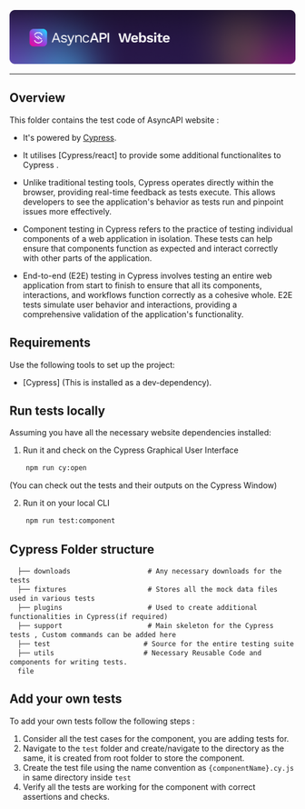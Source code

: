 [![AsyncAPI Banner and Logo](./public/img/logos/github-repobanner-website.png)](https://www.asyncapi.com)

--- 
## Overview 

This folder contains the test code of AsyncAPI website : 

- It's powered by [Cypress](https://docs.cypress.io/guides/overview/why-cypress).

- It utilises [Cypress/react] to provide some additional functionalites to Cypress . 

- Unlike traditional testing tools, Cypress operates directly within the browser, providing real-time feedback as tests execute. This allows developers to see the application's behavior as tests run and pinpoint issues more effectively.

- Component testing in Cypress refers to the practice of testing individual components of a web application in isolation. 
These tests can help ensure that components function as expected and interact correctly with other parts of the application.

- End-to-end (E2E) testing in Cypress involves testing an entire web application from start to finish to ensure that all its components, interactions, and workflows function correctly as a cohesive whole. E2E tests simulate user behavior and interactions, providing a comprehensive validation of the application's functionality.

## Requirements 
Use the following tools to set up the project:
- [Cypress] (This is installed as a dev-dependency).

## Run tests locally 

Assuming you have all the necessary website dependencies installed: 

1. Run it and check on the Cypress Graphical User Interface 
```bash
    npm run cy:open
```
(You can check out the tests and their outputs on the Cypress Window)

2. Run it on your local CLI  
```bash
    npm run test:component
```

## Cypress Folder structure
```text
  ├── downloads                   # Any necessary downloads for the tests 
  ├── fixtures                    # Stores all the mock data files used in various tests 
  ├── plugins                     # Used to create additional functionalities in Cypress(if required)
  ├── support                     # Main skeleton for the Cypress tests , Custom commands can be added here
  ├── test                       # Source for the entire testing suite
  ├── utils                      # Necessary Reusable Code and components for writing tests.
  file
```

## Add your own tests 

To add your own tests follow the following steps : 

1. Consider all the test cases for the component, you are adding tests for.
2. Navigate to the `test` folder and create/navigate to the directory as the same, it is created from root folder to store the component.
3. Create the test file using the name convention as `{componentName}.cy.js` in same directory inside `test`
4. Verify all the tests are working for the component with correct assertions and checks.
